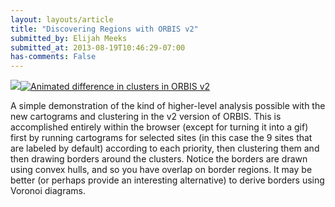 ```yaml
---
layout: layouts/article
title: "Discovering Regions with ORBIS v2"
submitted_by: Elijah Meeks
submitted_at: 2013-08-19T10:46:29-07:00
has-comments: False
---
```


![](https://digitalhumanities.stanford.edu/sites/g/files/sbiybj8071/f/styles/large/public/borders.gif?itok=hVXw1oIh)[![Animated difference in clusters in ORBIS v2](/sites/g/files/sbiybj8071/f/borders.gif)](/sites/g/files/sbiybj8071/f/borders.gif)


A simple demonstration of the kind of higher-level analysis possible with the new cartograms and clustering in the v2 version of ORBIS. This is accomplished entirely within the browser (except for turning it into a gif) first by running cartograms for selected sites (in this case the 9 sites that are labeled by default) according to each priority, then clustering them and then drawing borders around the clusters. Notice the borders are drawn using convex hulls, and so you have overlap on border regions. It may be better (or perhaps provide an interesting alternative) to derive borders using Voronoi diagrams.


 
